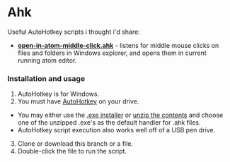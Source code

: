 # Ahk
Useful AutoHotkey scripts i thought i'd share:
* **[open-in-atom-middle-click.ahk](/open-in-atom-middle-click.ahk)** - listens for middle mouse clicks on files and folders in Windows explorer, and opens them in current running atom editor.

### Installation and usage
1. AutoHotkey is for Windows.
2. You must have [AutoHotkey](http://ahkscript.org/) on your drive.
 * You may either use the [.exe installer](http://ahkscript.org/download/ahk-install.exe) or [unzip the contents](https://autohotkey.com/download/ahk.zip) and choose one of the unzipped .exe's as the default handler for .ahk files.
 * AutoHotkey script execution also works well off of a USB pen drive.
3. Clone or download this branch or a file.
4. Double-click the file to run the script.
